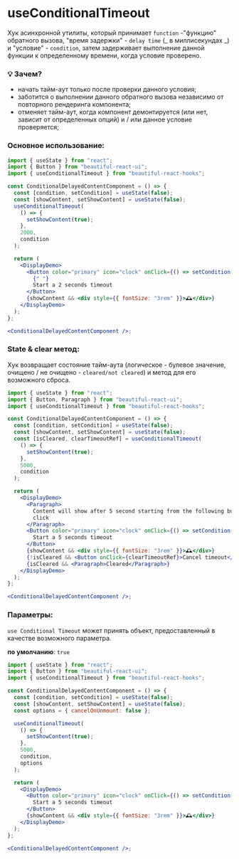 # useConditionalTimeout

Хук асинхронной утилиты, который принимает `function` -"функцию" обратного вызова, "время задержки" - `delay time` (_ в миллисекундах _) и "условие" - `condition`, затем задерживает
выполнение данной функции к определенному времени, когда условие проверено.

### 💡 Зачем?

- начать тайм-аут только после проверки данного условия;
- заботится о выполнении данного обратного вызова независимо от повторного рендеринга компонента;
- отменяет тайм-аут, когда компонент демонтируется (или нет, зависит от определенных опций) и / или данное условие проверяется;

### Основное использование:

```jsx harmony
import { useState } from "react";
import { Button } from "beautiful-react-ui";
import { useConditionalTimeout } from "beautiful-react-hooks";

const ConditionalDelayedContentComponent = () => {
  const [condition, setCondition] = useState(false);
  const [showContent, setShowContent] = useState(false);
  useConditionalTimeout(
    () => {
      setShowContent(true);
    },
    2000,
    condition
  );

  return (
    <DisplayDemo>
      <Button color="primary" icon="clock" onClick={() => setCondition(true)}>
        {" "}
        Start a 2 seconds timeout
      </Button>
      {showContent && <div style={{ fontSize: "3rem" }}>🕰</div>}
    </DisplayDemo>
  );
};

<ConditionalDelayedContentComponent />;
```

### State & clear метод:

Хук возвращает состояние тайм-аута (логическое - булевое значение, очищено / не очищено - `cleared/not cleared`) и метод для его возможного сброса.

```jsx harmony
import { useState } from "react";
import { Button, Paragraph } from "beautiful-react-ui";
import { useConditionalTimeout } from "beautiful-react-hooks";

const ConditionalDelayedContentComponent = () => {
  const [condition, setCondition] = useState(false);
  const [showContent, setShowContent] = useState(false);
  const [isCleared, clearTimeoutRef] = useConditionalTimeout(
    () => {
      setShowContent(true);
    },
    5000,
    condition
  );

  return (
    <DisplayDemo>
      <Paragraph>
        Content will show after 5 second starting from the following button
        click
      </Paragraph>
      <Button color="primary" icon="clock" onClick={() => setCondition(true)}>
        Start a 5 seconds timeout
      </Button>
      {showContent && <div style={{ fontSize: "3rem" }}>🕰</div>}
      {!isCleared && <Button onClick={clearTimeoutRef}>Cancel timeout</Button>}
      {isCleared && <Paragraph>Cleared</Paragraph>}
    </DisplayDemo>
  );
};

<ConditionalDelayedContentComponent />;
```

### Параметры:

`use Conditional Timeout` может принять объект, предоставленный в качестве возможного параметра.

**по умолчанию**: `true`

```jsx harmony
import { useState } from "react";
import { Button } from "beautiful-react-ui";
import { useConditionalTimeout } from "beautiful-react-hooks";

const ConditionalDelayedContentComponent = () => {
  const [condition, setCondition] = useState(false);
  const [showContent, setShowContent] = useState(false);
  const options = { cancelOnUnmount: false };

  useConditionalTimeout(
    () => {
      setShowContent(true);
    },
    5000,
    condition,
    options
  );

  return (
    <DisplayDemo>
      <Button color="primary" icon="clock" onClick={() => setCondition(true)}>
        Start a 5 seconds timeout
      </Button>
      {showContent && <div style={{ fontSize: "3rem" }}>🕰</div>}
    </DisplayDemo>
  );
};

<ConditionalDelayedContentComponent />;
```
